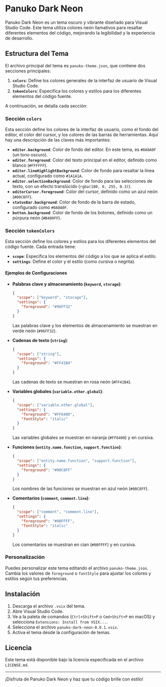 # Panuko Dark Neon

Panuko Dark Neon es un tema oscuro y vibrante diseñado para Visual Studio Code. Este tema utiliza colores neón llamativos para resaltar diferentes elementos del código, mejorando la legibilidad y la experiencia de desarrollo.

## Estructura del Tema

El archivo principal del tema es `panuko-theme.json`, que contiene dos secciones principales:

1. **`colors`**: Define los colores generales de la interfaz de usuario de Visual Studio Code.
2. **`tokenColors`**: Especifica los colores y estilos para los diferentes elementos del código fuente.

A continuación, se detalla cada sección:

### Sección `colors`

Esta sección define los colores de la interfaz de usuario, como el fondo del editor, el color del cursor, y los colores de las barras de herramientas. Aquí hay una descripción de las claves más importantes:

- **`editor.background`**: Color de fondo del editor. En este tema, es `#0A0A0F` (un tono oscuro).
- **`editor.foreground`**: Color del texto principal en el editor, definido como blanco (`#FFFFFF`).
- **`editor.lineHighlightBackground`**: Color de fondo para resaltar la línea actual, configurado como `#1A1A1A`.
- **`editor.selectionBackground`**: Color de fondo para las selecciones de texto, con un efecto translúcido (`rgba(180, 0, 255, 0.3)`).
- **`editorCursor.foreground`**: Color del cursor, definido como un azul neón (`#00C8FF`).
- **`statusBar.background`**: Color de fondo de la barra de estado, configurado como `#0A0A0F`.
- **`button.background`**: Color de fondo de los botones, definido como un púrpura neón (`#B400FF`).

### Sección `tokenColors`

Esta sección define los colores y estilos para los diferentes elementos del código fuente. Cada entrada tiene:

- **`scope`**: Especifica los elementos del código a los que se aplica el estilo.
- **`settings`**: Define el color y el estilo (como cursiva o negrita).

#### Ejemplos de Configuraciones

- **Palabras clave y almacenamiento (`keyword`, `storage`)**:
  ```json
  {
    "scope": ["keyword", "storage"],
    "settings": {
      "foreground": "#96FF32"
    }
  }
  ```
  Las palabras clave y los elementos de almacenamiento se muestran en verde neón (`#96FF32`).

- **Cadenas de texto (`string`)**:
  ```json
  {
    "scope": ["string"],
    "settings": {
      "foreground": "#FF41B4"
    }
  }
  ```
  Las cadenas de texto se muestran en rosa neón (`#FF41B4`).

- **Variables globales (`variable.other.global`)**:
  ```json
  {
    "scope": ["variable.other.global"],
    "settings": {
      "foreground": "#FF6400",
      "fontStyle": "italic"
    }
  }
  ```
  Las variables globales se muestran en naranja (`#FF6400`) y en cursiva.

- **Funciones (`entity.name.function`, `support.function`)**:
  ```json
  {
    "scope": ["entity.name.function", "support.function"],
    "settings": {
      "foreground": "#00C8FF"
    }
  }
  ```
  Los nombres de las funciones se muestran en azul neón (`#00C8FF`).

- **Comentarios (`comment`, `comment.line`)**:
  ```json
  {
    "scope": ["comment", "comment.line"],
    "settings": {
      "foreground": "#00FFFF",
      "fontStyle": "italic"
    }
  }
  ```
  Los comentarios se muestran en cian (`#00FFFF`) y en cursiva.

### Personalización

Puedes personalizar este tema editando el archivo `panuko-theme.json`. Cambia los valores de `foreground` o `fontStyle` para ajustar los colores y estilos según tus preferencias.

## Instalación

1. Descarga el archivo `.vsix` del tema.
2. Abre Visual Studio Code.
3. Ve a la paleta de comandos (`Ctrl+Shift+P` o `Cmd+Shift+P` en macOS) y selecciona `Extensions: Install from VSIX...`.
4. Selecciona el archivo `panuko-dark-neon-0.0.1.vsix`.
5. Activa el tema desde la configuración de temas.

## Licencia

Este tema está disponible bajo la licencia especificada en el archivo `LICENSE.md`.

---

¡Disfruta de Panuko Dark Neon y haz que tu código brille con estilo!
